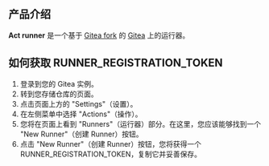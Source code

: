 ## 产品介绍

**Act runner** 是一个基于 [Gitea fork](https://gitea.com/gitea/act) 的 [Gitea](https://github.com/nektos/act) 上的运行器。

## 如何获取 RUNNER_REGISTRATION_TOKEN

1. 登录到您的 Gitea 实例。
2. 转到您存储仓库的页面。
3. 点击页面上方的 "Settings"（设置）。
4. 在左侧菜单中选择 "Actions"（操作）。
5. 您将在页面上看到 "Runners"（运行器）部分。在这里，您应该能够找到一个 "New Runner"（创建 Runner）按钮。
6. 点击 "New Runner"（创建 Runner）按钮，您将获得一个 RUNNER_REGISTRATION_TOKEN，复制它并妥善保存。

